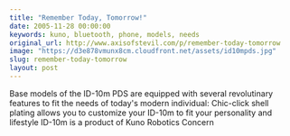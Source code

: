```yaml
---
title: "Remember Today, Tomorrow!"
date: 2005-11-28 00:00:00
keywords: kuno, bluetooth, phone, models, needs
original_url: http://www.axisofstevil.com/p/remember-today-tomorrow
image: "https://d3e878vmunx8cm.cloudfront.net/assets/id10mpds.jpg"
slug: remember-today-tomorrow
layout: post
---
```


Base models of the ID-10m PDS are equipped with several revolutinary features to fit the needs of today&#039;s modern individual:
Chic-click shell plating allows you to customize your ID-10m to fit your personality and lifestyle
ID-10m is a product of Kuno Robotics Concern

